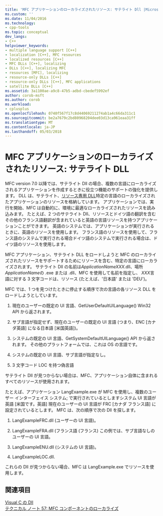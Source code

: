 ```yaml
---
title: 'MFC アプリケーションのローカライズされたリソース: サテライト Dll |Microsoft ドキュメント'
ms.custom: ''
ms.date: 11/04/2016
ms.technology:
- cpp-tools
ms.topic: conceptual
dev_langs:
- C++
helpviewer_keywords:
- multiple language support [C++]
- localization [C++], MFC resources
- localized resources [C++]
- MFC DLLs [C++], localizing
- DLLs [C++], localizing MFC
- resources [MFC], localizing
- resource-only DLLs [C++]
- resource-only DLLs [C++], MFC applications
- satellite DLLs [C++]
ms.assetid: 3a1100ae-a9c8-47b5-adbd-cbedef5992ef
author: corob-msft
ms.author: corob
ms.workload:
- cplusplus
ms.openlocfilehash: 0740f567f17c8d44069211274ab1a4c66da311c1
ms.sourcegitcommit: be2a7679c2bd80968204dee03d13ca961eaa31ff
ms.translationtype: MT
ms.contentlocale: ja-JP
ms.lasthandoff: 05/03/2018
---
```

# <a name="localized-resources-in-mfc-applications-satellite-dlls"></a>MFC アプリケーションのローカライズされたリソース: サテライト DLL
MFC version 7.0 以降では、サテライト Dll の場合、複数の言語にローカライズされるアプリケーションを作成するときに役立つ機能のサポートの強化を提供します。 DLL は、サテライト、[リソース専用 DLL](../build/creating-a-resource-only-dll.md)特定の言語のローカライズされたアプリケーションのリソースを格納しています。 アプリケーションでは、実行を開始、MFC は自動的に、環境に最適なローカライズされたリソースを読み込みます。 たとえば、2 つのサテライト Dll、リソースとドイツ語の翻訳を含むその他のフランス語翻訳が含まれていると英語の言語リソースを持つアプリケーションことができます。 英語のシステムでは、アプリケーションが実行されるときに、英語のリソースを使用します。 フランス語のリソースを使用して、フランス語のシステムで実行される場合ドイツ語のシステムで実行される場合は、ドイツ語のリソースを使用します。  
  
 MFC アプリケーション、サテライト DLL をロードしようと MFC のローカライズされたリソースをサポートするためにリソースを含む、特定の言語にローカライズされます。 サテライト Dll の名前は*ApplicationNameXXX*.dll、場所*ApplicationName*の .exe または .dll、MFC を使用して名前を指定し、 *XXX*言語に対する 3 文字コードは、リソース (たとえば、'日本語' または 'DEU')。  
  
 MFC では、1 つを見つけたときに停止する順序で次の言語の各リソース DLL をロードしようとしています。  
  
1. 現在のユーザーの既定の UI 言語、GetUserDefaultUILanguage() Win32 API から返されます。  
  
2.  サブ言語が指定せず、現在のユーザーの既定の UI 言語 (つまり、ENC [カナダ英語] になる日本語 [米国英語])。  
  
3.  システムの既定の UI 言語、GetSystemDefaultUILanguage() API から返されます。 その他のプラットフォームでは、これは OS の言語です。  
  
4.  システムの既定の UI 言語、サブ言語が指定なし。  
  
5.  3 文字コード LOC を持つ偽言語  
  
 サテライト Dll が見つからない場合は、MFC、アプリケーション自体に含まれるすべてのリソースが使用されます。  
  
 たとえば、アプリケーション LangExample.exe が MFC を使用し、複数のユーザー インターフェイス システム; で実行されているとしますシステム UI 言語が英語 [米国です。英語] 現在のユーザーの UI 言語が FRC [カナダ フランス語] に設定されているとします。 MFC は、次の順序で次の Dll を探します。  
  
1.  LangExampleFRC.dll (ユーザーの UI 言語)。  
  
2.  LangExampleFRA.dll (フランス語 (フランス) この例では、サブ言語なしのユーザーの UI 言語。  
  
3.  LangExampleENU.dll (システムの UI 言語)。  
  
4.  LangExampleLOC.dll.  
  
 これらの Dll が見つからない場合、MFC は LangExample.exe でリソースを使用します。  
  
## <a name="see-also"></a>関連項目  
 [Visual C の Dll](../build/dlls-in-visual-cpp.md)   
 [テクニカル ノート 57: MFC コンポーネントのローカライズ](../mfc/tn057-localization-of-mfc-components.md)